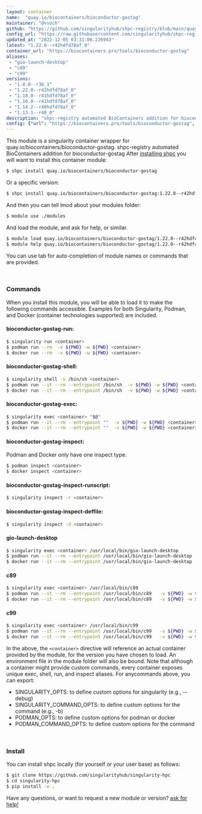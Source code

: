 ```yaml
---
layout: container
name:  "quay.io/biocontainers/bioconductor-gostag"
maintainer: "@vsoch"
github: "https://github.com/singularityhub/shpc-registry/blob/main/quay.io/biocontainers/bioconductor-gostag/container.yaml"
config_url: "https://raw.githubusercontent.com/singularityhub/shpc-registry/main/quay.io/biocontainers/bioconductor-gostag/container.yaml"
updated_at: "2022-12-05 03:31:06.226943"
latest: "1.22.0--r42hdfd78af_0"
container_url: "https://biocontainers.pro/tools/bioconductor-gostag"
aliases:
 - "gio-launch-desktop"
 - "c89"
 - "c99"
versions:
 - "1.8.0--r36_1"
 - "1.22.0--r42hdfd78af_0"
 - "1.18.0--r41hdfd78af_0"
 - "1.16.0--r41hdfd78af_0"
 - "1.14.2--r40hdfd78af_0"
 - "1.13.1--r40_0"
description: "shpc-registry automated BioContainers addition for bioconductor-gostag"
config: {"url": "https://biocontainers.pro/tools/bioconductor-gostag", "maintainer": "@vsoch", "description": "shpc-registry automated BioContainers addition for bioconductor-gostag", "latest": {"1.22.0--r42hdfd78af_0": "sha256:1a609bd13f973dad82908068722f53b3cf91d70018596a39933a842c73166ce8"}, "tags": {"1.8.0--r36_1": "sha256:780cbb8658a82aec4dee5b0ae8e24f637edb8bd64a577f47dea7ce9e23a606be", "1.22.0--r42hdfd78af_0": "sha256:1a609bd13f973dad82908068722f53b3cf91d70018596a39933a842c73166ce8", "1.18.0--r41hdfd78af_0": "sha256:ffd8b3f4efce76eda799fad6ba142d447e78a69c22fc1f2af5f63bf54bddd899", "1.16.0--r41hdfd78af_0": "sha256:96c0004540de9d8ac0d5fbba487b965a5e3b252ea07f3841adb9ce30db3e27d5", "1.14.2--r40hdfd78af_0": "sha256:33748f2a69506ca01532887307498f9b77d40150a4e95e3bc55c7066defe684c", "1.13.1--r40_0": "sha256:77db10afc518e67414952a307752956f8891d3c8e286c79ec3e4d8162e84a42a"}, "docker": "quay.io/biocontainers/bioconductor-gostag", "aliases": {"gio-launch-desktop": "/usr/local/bin/gio-launch-desktop", "c89": "/usr/local/bin/c89", "c99": "/usr/local/bin/c99"}}
---
```


This module is a singularity container wrapper for quay.io/biocontainers/bioconductor-gostag.
shpc-registry automated BioContainers addition for bioconductor-gostag
After [installing shpc](#install) you will want to install this container module:


```bash
$ shpc install quay.io/biocontainers/bioconductor-gostag
```

Or a specific version:

```bash
$ shpc install quay.io/biocontainers/bioconductor-gostag:1.22.0--r42hdfd78af_0
```

And then you can tell lmod about your modules folder:

```bash
$ module use ./modules
```

And load the module, and ask for help, or similar.

```bash
$ module load quay.io/biocontainers/bioconductor-gostag/1.22.0--r42hdfd78af_0
$ module help quay.io/biocontainers/bioconductor-gostag/1.22.0--r42hdfd78af_0
```

You can use tab for auto-completion of module names or commands that are provided.

<br>

### Commands

When you install this module, you will be able to load it to make the following commands accessible.
Examples for both Singularity, Podman, and Docker (container technologies supported) are included.

#### bioconductor-gostag-run:

```bash
$ singularity run <container>
$ podman run --rm  -v ${PWD} -w ${PWD} <container>
$ docker run --rm  -v ${PWD} -w ${PWD} <container>
```

#### bioconductor-gostag-shell:

```bash
$ singularity shell -s /bin/sh <container>
$ podman run --it --rm --entrypoint /bin/sh  -v ${PWD} -w ${PWD} <container>
$ docker run --it --rm --entrypoint /bin/sh  -v ${PWD} -w ${PWD} <container>
```

#### bioconductor-gostag-exec:

```bash
$ singularity exec <container> "$@"
$ podman run --it --rm --entrypoint ""  -v ${PWD} -w ${PWD} <container> "$@"
$ docker run --it --rm --entrypoint ""  -v ${PWD} -w ${PWD} <container> "$@"
```

#### bioconductor-gostag-inspect:

Podman and Docker only have one inspect type.

```bash
$ podman inspect <container>
$ docker inspect <container>
```

#### bioconductor-gostag-inspect-runscript:

```bash
$ singularity inspect -r <container>
```

#### bioconductor-gostag-inspect-deffile:

```bash
$ singularity inspect -d <container>
```


#### gio-launch-desktop

```bash
$ singularity exec <container> /usr/local/bin/gio-launch-desktop
$ podman run --it --rm --entrypoint /usr/local/bin/gio-launch-desktop   -v ${PWD} -w ${PWD} <container> -c " $@"
$ docker run --it --rm --entrypoint /usr/local/bin/gio-launch-desktop   -v ${PWD} -w ${PWD} <container> -c " $@"
```


#### c89

```bash
$ singularity exec <container> /usr/local/bin/c89
$ podman run --it --rm --entrypoint /usr/local/bin/c89   -v ${PWD} -w ${PWD} <container> -c " $@"
$ docker run --it --rm --entrypoint /usr/local/bin/c89   -v ${PWD} -w ${PWD} <container> -c " $@"
```


#### c99

```bash
$ singularity exec <container> /usr/local/bin/c99
$ podman run --it --rm --entrypoint /usr/local/bin/c99   -v ${PWD} -w ${PWD} <container> -c " $@"
$ docker run --it --rm --entrypoint /usr/local/bin/c99   -v ${PWD} -w ${PWD} <container> -c " $@"
```



In the above, the `<container>` directive will reference an actual container provided
by the module, for the version you have chosen to load. An environment file in the
module folder will also be bound. Note that although a container
might provide custom commands, every container exposes unique exec, shell, run, and
inspect aliases. For anycommands above, you can export:

 - SINGULARITY_OPTS: to define custom options for singularity (e.g., --debug)
 - SINGULARITY_COMMAND_OPTS: to define custom options for the command (e.g., -b)
 - PODMAN_OPTS: to define custom options for podman or docker
 - PODMAN_COMMAND_OPTS: to define custom options for the command

<br>

### Install

You can install shpc locally (for yourself or your user base) as follows:

```bash
$ git clone https://github.com/singularityhub/singularity-hpc
$ cd singularity-hpc
$ pip install -e .
```

Have any questions, or want to request a new module or version? [ask for help!](https://github.com/singularityhub/singularity-hpc/issues)